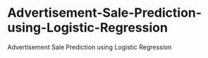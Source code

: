 # Advertisement-Sale-Prediction-using-Logistic-Regression
Advertisement Sale Prediction using Logistic Regression
